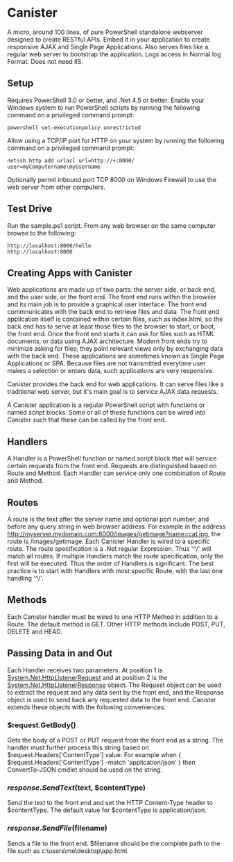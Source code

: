 Canister
========

A micro, around 100 lines, of pure PowerShell standalone webserver designed to create RESTful APIs. Embed it in your application to create responsive AJAX and Single Page Applications. Also serves files like a regular web server to bootstrap the application. Logs access in Normal log Format. Does not need IIS.

Setup
-----
Requires PowerShell 3.0 or better, and .Net 4.5 or better. Enable your Windows system to run PowerShell scripts by running the following command on a privileged command prompt:

    powershell set-executionpolicy unrestricted
    
Allow using a TCP/IP port for HTTP on your system by running the following command on a privileged command prompt:

    netssh http add urlacl url=http://+:8000/ user=myComputername\myUsername
    
Optionally permit inbound port TCP 8000 on Windows Firewall to use the web server from other computers.

Test Drive
----------
Run the sample.ps1 script. From any web browser on the same computer browse to the following:

    http://localhost:8000/hello
    http://localhost:8000

Creating Apps with Canister
---------------------------
Web applications are made up of two parts: the server side, or back end, and the user side, or the front end. The front end runs within the browser and its main job is to provide a graphical user interface. The front end commnunicates with the back end to retrieve files and data. The front end application itself is contained within certain files, such as index.html, so the back end has to serve at least those files to the browser to start, or boot, the front end. Once the front end starts it can ask for files such as HTML documents, or data using AJAX architecture. Modern front ends try to minimize asking for files; they paint relevant views only by exchanging data with the back end. These applications are sometimes known as Single Page Applications or SPA. Because files are not transmitted everytime user makes a selection or enters data, such applications are very responsive.

Canister provides the back end for web applications. It can serve files like a traditional web server, but it's main goal is to service AJAX data requests.

A Canister application is a regular PowerShell script with functions or named script blocks. Some or all of these functions can be wired into Canister such that these can be called by the front end.

Handlers
--------
A Handler is a PowerShell function or named script block that will service certain requests from the front end. Requests are distinguished based on Route and Method. Each Handler can service only one combination of Route and Method.

Routes
------
A route is the text after the server name and optional port number, and before any query string in web browser address. For example in the address http://myserver.mydomain.com:8000/images/getimage?name=cat.jpg, the route is /images/getimage. Each Canister Handler is wired to a specific route. The route specification is a .Net regular Expression. Thus '^/' will match all routes. If multiple Handlers match the route specification, only the first will be executed. Thus the order of Handlers is significant. The best practice is to start with Handlers with most specific Route, with the last one handling '^/'.

Methods
-------
Each Canister handler must be wired to one HTTP Method in addition to a Route. The default method is GET. Other HTTP methods include POST, PUT, DELETE and HEAD.

Passing Data in and Out
-----------------------
Each Handler receives two parameters. At position 1 is [System.Net.HttpListenerRequest](http://msdn.microsoft.com/en-us/library/system.net.httplistenerrequest(v=vs.110).aspx) and at position 2 is the [System.Net.HttpListenerResponse](http://msdn.microsoft.com/en-us/library/system.net.httplistenerresponse(v=vs.110).aspx) object. The Request object can be used to extract the request and any data sent by the front end, and the Response object is used to send back any requested data to the front end. Canister extends these objects with the following conveniences:

### $request.GetBody()
Gets the body of a POST or PUT request from the front end as a string. The handler must further process this string based on $request.Headers['ContentType'] value. For example when { $request.Headers['ContentType'] -match 'application/json' } then ConvertTo-JSON cmdlet should be used on the string.

### $response.SendText($text, $contentType)
Send the text to the front end and set the HTTP Content-Type header to $contentType. The default value for $contentType is application/json.

### $response.SendFile($filename)
Sends a file to the front end. $filename should be the complete path to the file such as c:\users\me\desktop\app.html.

